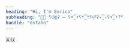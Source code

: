 ```yaml
---
heading: "Hi, I'm Enrico"
subheading: "👨‍💻 ʕʘ̅͜ʘ̅ʔ – ʕ•̫͡•ʕ*̫͡*ʕ•͓͡•ʔ-̫͡-ʕ•̫͡•ʔ"
handle: "estahn"
---
```



🇦🇺
